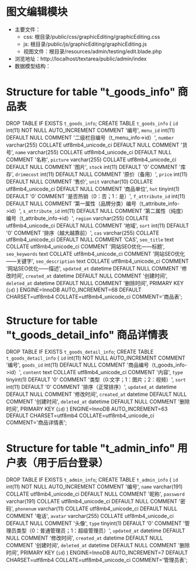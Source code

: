 ﻿# 图文编辑模块
- 主要文件：
  - css: 根目录/public/css/graphicEditing/graphicEditing.css
  - js: 根目录/public/js/graphicEditing/graphicEditing.js
  - 视图文件：根目录/resources/admin/testing/edit.blade.php
 - 浏览地址：http://localhost/textarea/public/admin/index
 - 数据模型结构：
 
 # Structure for table "t_goods_info"  商品表
 
 DROP TABLE IF EXISTS `t_goods_info`;
 CREATE TABLE `t_goods_info` (
   `id` int(11) NOT NULL AUTO_INCREMENT COMMENT '编号',
   `menu_id` int(11) DEFAULT NULL COMMENT '二级栏目编号（t_menu_info->id）',
   `number` varchar(255) COLLATE utf8mb4_unicode_ci DEFAULT NULL COMMENT '货号',
   `name` varchar(255) COLLATE utf8mb4_unicode_ci DEFAULT NULL COMMENT '名称',
   `picture` varchar(255) COLLATE utf8mb4_unicode_ci DEFAULT NULL COMMENT '图片',
   `stock` int(11) DEFAULT '0' COMMENT '库存',
   `drimecost` int(11) DEFAULT NULL COMMENT '原价（备用）',
   `price` int(11) DEFAULT NULL COMMENT '售价',
   `unit` varchar(10) COLLATE utf8mb4_unicode_ci DEFAULT NULL COMMENT '商品单位',
   `hot` tinyint(1) DEFAULT '0' COMMENT '是否热销（0：否；1：是）',
   `f_attribute_id` int(11) DEFAULT NULL COMMENT '第一属性（品牌分类）编号（t_attribute_info->id）',
   `s_attribute_id` int(11) DEFAULT NULL COMMENT '第二属性（纯度）编号（t_attribute_info->id）',
   `region` varchar(255) COLLATE utf8mb4_unicode_ci DEFAULT NULL COMMENT '地域',
   `sort` int(11) DEFAULT '0' COMMENT '排序（越大越靠前）',
   `cas` varchar(255) COLLATE utf8mb4_unicode_ci DEFAULT NULL COMMENT 'CAS',
   `seo_title` text COLLATE utf8mb4_unicode_ci COMMENT '网站SEO优化——标题',
   `seo_keywords` text COLLATE utf8mb4_unicode_ci COMMENT '网站SEO优化——关键字',
   `seo_description` text COLLATE utf8mb4_unicode_ci COMMENT '网站SEO优化——描述',
   `updated_at` datetime DEFAULT NULL COMMENT '修改时间',
   `created_at` datetime DEFAULT NULL COMMENT '创建时间',
   `deleted_at` datetime DEFAULT NULL COMMENT '删除时间',
   PRIMARY KEY (`id`)
 ) ENGINE=InnoDB AUTO_INCREMENT=68 DEFAULT CHARSET=utf8mb4 COLLATE=utf8mb4_unicode_ci COMMENT='商品表';


# Structure for table "t_goods_detail_info" 商品详情表

DROP TABLE IF EXISTS `t_goods_detail_info`;
CREATE TABLE `t_goods_detail_info` (
  `id` int(11) NOT NULL AUTO_INCREMENT COMMENT '编号',
  `goods_id` int(11) DEFAULT NULL COMMENT '商品编号（t_goods_info->id）',
  `content` text COLLATE utf8mb4_unicode_ci COMMENT '内容',
  `type` tinyint(1) DEFAULT '0' COMMENT '类型（0:文字；1：图片；2：视频）',
  `sort` int(11) DEFAULT '0' COMMENT '排序（正常排序）',
  `updated_at` datetime DEFAULT NULL COMMENT '修改时间',
  `created_at` datetime DEFAULT NULL COMMENT '创建时间',
  `deleted_at` datetime DEFAULT NULL COMMENT '删除时间',
  PRIMARY KEY (`id`)
) ENGINE=InnoDB AUTO_INCREMENT=63 DEFAULT CHARSET=utf8mb4 COLLATE=utf8mb4_unicode_ci COMMENT='商品详情表';


# Structure for table "t_admin_info" 用户表（用于后台登录）

DROP TABLE IF EXISTS `t_admin_info`;
CREATE TABLE `t_admin_info` (
  `id` int(11) NOT NULL AUTO_INCREMENT COMMENT '编号',
  `name` varchar(191) COLLATE utf8mb4_unicode_ci DEFAULT NULL COMMENT '昵称',
  `password` varchar(191) COLLATE utf8mb4_unicode_ci DEFAULT NULL COMMENT '密码',
  `phonenum` varchar(11) COLLATE utf8mb4_unicode_ci DEFAULT NULL COMMENT '电话',
  `avatar` varchar(255) COLLATE utf8mb4_unicode_ci DEFAULT NULL COMMENT '头像',
  `type` tinyint(1) DEFAULT '0' COMMENT '管理员类型（0：普通管理员；1：超级管理员）',
  `updated_at` datetime DEFAULT NULL COMMENT '修改时间',
  `created_at` datetime DEFAULT NULL COMMENT '创建时间',
  `deleted_at` datetime DEFAULT NULL COMMENT '删除时间',
  PRIMARY KEY (`id`)
) ENGINE=InnoDB AUTO_INCREMENT=7 DEFAULT CHARSET=utf8mb4 COLLATE=utf8mb4_unicode_ci COMMENT='管理员表';
